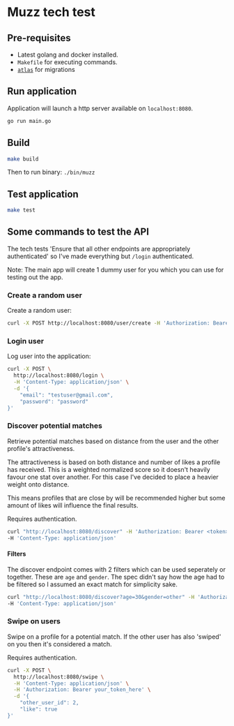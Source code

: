 # Muzz tech test

## Pre-requisites

- Latest golang and docker installed.
- `Makefile` for executing commands.
- [`atlas`](https://atlasgo.io/getting-started/) for migrations

## Run application

Application will launch a http server available on `localhost:8080`.

```bash
go run main.go
```

## Build
```bash
make build
```

Then to run binary: `./bin/muzz`

## Test application

```bash
make test
```

## Some commands to test the API

The tech tests 'Ensure that all other endpoints are appropriately authenticated' so I've made everything but `/login` authenticated.

Note: The main app will create 1 dummy user for you which you can use for testing out the app.

### Create a random user

Create a random user:
```bash
curl -X POST http://localhost:8080/user/create -H 'Authorization: Bearer <token>'
```

### Login user

Log user into the application:
```bash
curl -X POST \
  http://localhost:8080/login \
  -H 'Content-Type: application/json' \
  -d '{
	"email": "testuser@gmail.com",
	"password": "password"
}'
```
### Discover potential matches

Retrieve potential matches based on distance from the user and the other profile's attractiveness.

The attractiveness is based on both distance and number of likes a profile has received. This is a weighted normalized score
so it doesn't heavily favour one stat over another. For this case I've decided to place a heavier weight onto distance.

This means profiles that are close by will be recommended higher but some amount of likes will influence the final results.

Requires authentication.
```bash
curl "http://localhost:8080/discover" -H 'Authorization: Bearer <token>' \
-H 'Content-Type: application/json'
```

#### Filters

The discover endpoint comes with 2 filters which can be used seperately or together. These are `age` and `gender`.
The spec didn't say how the age had to be filtered so I assumed an exact match for simplicity sake.

```bash
curl "http://localhost:8080/discover?age=30&gender=other" -H 'Authorization: Bearer <token>' \
-H 'Content-Type: application/json'
```


### Swipe on users

Swipe on a profile for a potential match. If the other user has also 'swiped' on you then it's considered a match. 

Requires authentication.
```bash
curl -X POST \
  http://localhost:8080/swipe \
  -H 'Content-Type: application/json' \
  -H 'Authorization: Bearer your_token_here' \
  -d '{
    "other_user_id": 2,
    "like": true
}'
```
